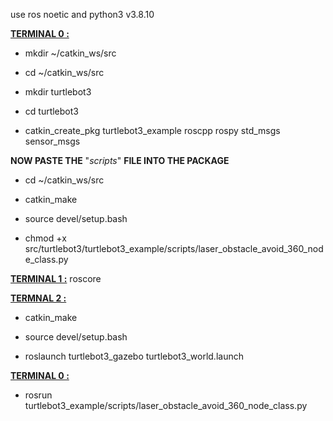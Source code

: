 use ros noetic and python3 v3.8.10

**<ins>TERMINAL 0 :</ins>**

- mkdir ~/catkin_ws/src

- cd ~/catkin_ws/src

- mkdir turtlebot3

- cd turtlebot3

- catkin_create_pkg turtlebot3_example roscpp rospy std_msgs sensor_msgs

**NOW PASTE THE** "*scripts*" **FILE INTO THE PACKAGE**

- cd ~/catkin_ws/src

- catkin_make

- source devel/setup.bash

- chmod +x src/turtlebot3/turtlebot3_example/scripts/laser_obstacle_avoid_360_node_class.py


**<ins>TERMINAL 1 :</ins>** roscore

**<ins>TERMNAL 2 :</ins>** 

  - catkin_make
  
  - source devel/setup.bash
  
  - roslaunch turtlebot3_gazebo turtlebot3_world.launch

**<ins>TERMINAL 0 :</ins>** 

  - rosrun turtlebot3_example/scripts/laser_obstacle_avoid_360_node_class.py
